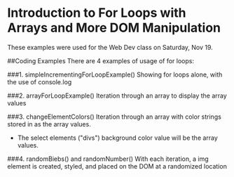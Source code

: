 # Introduction to For Loops with Arrays and More DOM Manipulation
These examples were used for the Web Dev class on Saturday, Nov 19.

##Coding Examples
There are 4 examples of usage of for loops:

###1. simpleIncrementingForLoopExample()
Showing for loops alone, with the use of console.log

###2. arrayForLoopExample()
Iteration through an array to display the array values

###3. changeElementColors()
Iteration through an array with color strings stored in as the array values.
- The select elements ("divs") background color value will be the array values.

###4. randomBiebs() and randomNumber()
With each iteration, a img element is created, styled, and placed on the DOM at a randomized location
